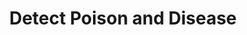 ---
title: "Detect Poison and Disease"
permalink: /spells/detect-poison-and-disease/
tags:
  - Spell
available_for:
  - Cleric
  - Druid
  - Paladin
  - Ranger
level: "1st Level"
school: "Divination"
area: "30 ft"
shape: "Sphere"
comp:
  - V
  - S
  - M
material: "a yew leaf."
duration: "Up to 10 minutes"
concentration: true
ritual: true
description: |
  For the duration, you can sense the presence and location of poisons, poisonous creatures, and diseases within 30 feet of you. You also identify the kind of poison, poisonous creature, or disease in each case.

  The spell can penetrate most barriers, but it is blocked by 1 foot of stone, 1 inch of common metal, a thin sheet of lead, or 3 feet of wood or dirt.
excerpt: "For the duration, you can sense the presence and location of poisons, poisonous creatures, and diseases within 30 feet of you."
source: "Basic Rules"
---